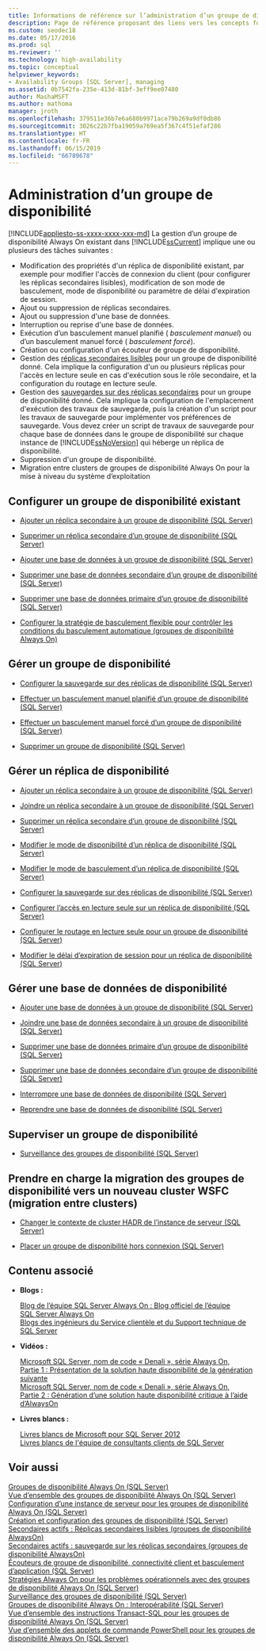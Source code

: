 ```yaml
---
title: Informations de référence sur l’administration d’un groupe de disponibilité
description: Page de référence proposant des liens vers les concepts fondamentaux de l’administration d’un groupe de disponibilité Always On, tels que la modification des propriétés, l’ajout ou la suppression de réplicas, l’ajout ou la suppression de bases de données, le basculement ou la configuration de l’écouteur.
ms.custom: seodec18
ms.date: 05/17/2016
ms.prod: sql
ms.reviewer: ''
ms.technology: high-availability
ms.topic: conceptual
helpviewer_keywords:
- Availability Groups [SQL Server], managing
ms.assetid: 0b7542fa-235e-413d-81bf-3eff9ee07480
author: MashaMSFT
ms.author: mathoma
manager: jroth
ms.openlocfilehash: 379511e36b7e6a680b9971ace79b269a9df0db86
ms.sourcegitcommit: 3026c22b7fba19059a769ea5f367c4f51efaf286
ms.translationtype: HT
ms.contentlocale: fr-FR
ms.lasthandoff: 06/15/2019
ms.locfileid: "66789678"
---
```

# <a name="administration-of-an-availability-group"></a>Administration d’un groupe de disponibilité
[!INCLUDE[appliesto-ss-xxxx-xxxx-xxx-md](../../../includes/appliesto-ss-xxxx-xxxx-xxx-md.md)]
 La gestion d’un groupe de disponibilité Always On existant dans [!INCLUDE[ssCurrent](../../../includes/sscurrent-md.md)] implique une ou plusieurs des tâches suivantes :  
  
-   Modification des propriétés d'un réplica de disponibilité existant, par exemple pour modifier l'accès de connexion du client (pour configurer les réplicas secondaires lisibles), modification de son mode de basculement, mode de disponibilité ou paramètre de délai d'expiration de session.    
-   Ajout ou suppression de réplicas secondaires.    
-   Ajout ou suppression d'une base de données.    
-   Interruption ou reprise d'une base de données.   
-   Exécution d’un basculement manuel planifié ( *basculement manuel*) ou d’un basculement manuel forcé ( *basculement forcé*).    
-   Création ou configuration d'un écouteur de groupe de disponibilité.    
-   Gestion des [réplicas secondaires lisibles](../../../database-engine/availability-groups/windows/active-secondaries-readable-secondary-replicas-always-on-availability-groups.md) pour un groupe de disponibilité donné. Cela implique la configuration d'un ou plusieurs réplicas pour l'accès en lecture seule en cas d'exécution sous le rôle secondaire, et la configuration du routage en lecture seule.    
-   Gestion des [sauvegardes sur des réplicas secondaires](../../../database-engine/availability-groups/windows/active-secondaries-backup-on-secondary-replicas-always-on-availability-groups.md) pour un groupe de disponibilité donné. Cela implique la configuration de l'emplacement d'exécution des travaux de sauvegarde, puis la création d'un script pour les travaux de sauvegarde pour implémenter vos préférences de sauvegarde. Vous devez créer un script de travaux de sauvegarde pour chaque base de données dans le groupe de disponibilité sur chaque instance de [!INCLUDE[ssNoVersion](../../../includes/ssnoversion-md.md)] qui héberge un réplica de disponibilité.    
-   Suppression d'un groupe de disponibilité.    
-   Migration entre clusters de groupes de disponibilité Always On pour la mise à niveau du système d’exploitation  
  
## <a name="configure-an-existing-availability-group"></a>Configurer un groupe de disponibilité existant
  
-   [Ajouter un réplica secondaire à un groupe de disponibilité &#40;SQL Server&#41;](../../../database-engine/availability-groups/windows/add-a-secondary-replica-to-an-availability-group-sql-server.md)  
  
-   [Supprimer un réplica secondaire d’un groupe de disponibilité &#40;SQL Server&#41;](../../../database-engine/availability-groups/windows/remove-a-secondary-replica-from-an-availability-group-sql-server.md)  
  
-   [Ajouter une base de données à un groupe de disponibilité &#40;SQL Server&#41;](../../../database-engine/availability-groups/windows/availability-group-add-a-database.md)    
-   [Supprimer une base de données secondaire d’un groupe de disponibilité &#40;SQL Server&#41;](../../../database-engine/availability-groups/windows/remove-a-secondary-database-from-an-availability-group-sql-server.md)  
  
-   [Supprimer une base de données primaire d’un groupe de disponibilité &#40;SQL Server&#41;](../../../database-engine/availability-groups/windows/remove-a-primary-database-from-an-availability-group-sql-server.md)  
  
-   [Configurer la stratégie de basculement flexible pour contrôler les conditions du basculement automatique &#40;groupes de disponibilité Always On&#41;](../../../database-engine/availability-groups/windows/configure-flexible-automatic-failover-policy.md)  
  
 ## <a name="manage-an-availability-group"></a>Gérer un groupe de disponibilité  
  
-   [Configurer la sauvegarde sur des réplicas de disponibilité &#40;SQL Server&#41;](../../../database-engine/availability-groups/windows/configure-backup-on-availability-replicas-sql-server.md)  
  
-   [Effectuer un basculement manuel planifié d’un groupe de disponibilité &#40;SQL Server&#41;](../../../database-engine/availability-groups/windows/perform-a-planned-manual-failover-of-an-availability-group-sql-server.md)  
  
-   [Effectuer un basculement manuel forcé d’un groupe de disponibilité &#40;SQL Server&#41;](../../../database-engine/availability-groups/windows/perform-a-forced-manual-failover-of-an-availability-group-sql-server.md)  
  
-   [Supprimer un groupe de disponibilité &#40;SQL Server&#41;](../../../database-engine/availability-groups/windows/remove-an-availability-group-sql-server.md)  
  
 ## <a name="manage-an-availability-replica"></a>Gérer un réplica de disponibilité  
  
-   [Ajouter un réplica secondaire à un groupe de disponibilité &#40;SQL Server&#41;](../../../database-engine/availability-groups/windows/add-a-secondary-replica-to-an-availability-group-sql-server.md)  
  
-   [Joindre un réplica secondaire à un groupe de disponibilité &#40;SQL Server&#41;](../../../database-engine/availability-groups/windows/join-a-secondary-replica-to-an-availability-group-sql-server.md)  
  
-   [Supprimer un réplica secondaire d’un groupe de disponibilité &#40;SQL Server&#41;](../../../database-engine/availability-groups/windows/remove-a-secondary-replica-from-an-availability-group-sql-server.md)  
  
-   [Modifier le mode de disponibilité d’un réplica de disponibilité &#40;SQL Server&#41;](../../../database-engine/availability-groups/windows/change-the-availability-mode-of-an-availability-replica-sql-server.md)  
  
-   [Modifier le mode de basculement d’un réplica de disponibilité &#40;SQL Server&#41;](../../../database-engine/availability-groups/windows/change-the-failover-mode-of-an-availability-replica-sql-server.md)  
  
-   [Configurer la sauvegarde sur des réplicas de disponibilité &#40;SQL Server&#41;](../../../database-engine/availability-groups/windows/configure-backup-on-availability-replicas-sql-server.md)  
  
-   [Configurer l’accès en lecture seule sur un réplica de disponibilité &#40;SQL Server&#41;](../../../database-engine/availability-groups/windows/configure-read-only-access-on-an-availability-replica-sql-server.md)  
  
-   [Configurer le routage en lecture seule pour un groupe de disponibilité &#40;SQL Server&#41;](../../../database-engine/availability-groups/windows/configure-read-only-routing-for-an-availability-group-sql-server.md)  
  
-   [Modifier le délai d’expiration de session pour un réplica de disponibilité &#40;SQL Server&#41;](../../../database-engine/availability-groups/windows/change-the-session-timeout-period-for-an-availability-replica-sql-server.md)  
  
## <a name="manage-an-availability-database"></a>Gérer une base de données de disponibilité  
  
-   [Ajouter une base de données à un groupe de disponibilité &#40;SQL Server&#41;](../../../database-engine/availability-groups/windows/availability-group-add-a-database.md)  
  
-   [Joindre une base de données secondaire à un groupe de disponibilité &#40;SQL Server&#41;](../../../database-engine/availability-groups/windows/join-a-secondary-database-to-an-availability-group-sql-server.md)  
  
-   [Supprimer une base de données primaire d’un groupe de disponibilité &#40;SQL Server&#41;](../../../database-engine/availability-groups/windows/remove-a-primary-database-from-an-availability-group-sql-server.md)  
  
-   [Supprimer une base de données secondaire d’un groupe de disponibilité &#40;SQL Server&#41;](../../../database-engine/availability-groups/windows/remove-a-secondary-database-from-an-availability-group-sql-server.md)  
  
-   [Interrompre une base de données de disponibilité &#40;SQL Server&#41;](../../../database-engine/availability-groups/windows/suspend-an-availability-database-sql-server.md)  
  
-   [Reprendre une base de données de disponibilité &#40;SQL Server&#41;](../../../database-engine/availability-groups/windows/resume-an-availability-database-sql-server.md)  
  
## <a name="monitor-an-availability-group"></a>Superviser un groupe de disponibilité
  
-   [Surveillance des groupes de disponibilité &#40;SQL Server&#41;](../../../database-engine/availability-groups/windows/monitoring-of-availability-groups-sql-server.md)  
  
 ## <a name="support-migrating-availability-groups-to-a-new-wsfc-cluster-cross-cluster-migration"></a>Prendre en charge la migration des groupes de disponibilité vers un nouveau cluster WSFC (migration entre clusters)
  
-   [Changer le contexte de cluster HADR de l’instance de serveur &#40;SQL Server&#41;](../../../database-engine/availability-groups/windows/change-the-hadr-cluster-context-of-server-instance-sql-server.md)  
  
-   [Placer un groupe de disponibilité hors connexion &#40;SQL Server&#41;](../../../database-engine/availability-groups/windows/take-an-availability-group-offline-sql-server.md)  
  
##  <a name="RelatedContent"></a> Contenu associé  
  
-   **Blogs :**  
  
     [Blog de l’équipe SQL Server Always On : Blog officiel de l’équipe SQL Server Always On](https://blogs.msdn.microsoft.com/sqlalwayson/)    
     [Blogs des ingénieurs du Service clientèle et du Support technique de SQL Server](https://blogs.msdn.com/b/psssql/)  
  
-   **Vidéos :**  
  
     [Microsoft SQL Server, nom de code « Denali », série Always On, Partie 1 : Présentation de la solution haute disponibilité de la génération suivante](https://channel9.msdn.com/Events/TechEd/NorthAmerica/2011/DBI302)    
     [Microsoft SQL Server, nom de code « Denali », série Always On, Partie 2 : Génération d’une solution haute disponibilité critique à l’aide d’AlwaysOn](https://channel9.msdn.com/Events/TechEd/NorthAmerica/2011/DBI404)  
  
-   **Livres blancs :**  
  
     [Livres blancs de Microsoft pour SQL Server 2012](https://msdn.microsoft.com/library/hh403491.aspx)    
     [Livres blancs de l'équipe de consultants clients de SQL Server](https://techcommunity.microsoft.com/t5/DataCAT/bg-p/DataCAT/)  
  
## <a name="see-also"></a>Voir aussi  
 [Groupes de disponibilité Always On &#40;SQL Server&#41;](../../../database-engine/availability-groups/windows/always-on-availability-groups-sql-server.md)   
 [Vue d’ensemble des groupes de disponibilité Always On &#40;SQL Server&#41;](../../../database-engine/availability-groups/windows/overview-of-always-on-availability-groups-sql-server.md)   
 [Configuration d’une instance de serveur pour les groupes de disponibilité Always On &#40;SQL Server&#41;](../../../database-engine/availability-groups/windows/configuration-of-a-server-instance-for-always-on-availability-groups-sql-server.md)   
 [Création et configuration des groupes de disponibilité &#40;SQL Server&#41;](../../../database-engine/availability-groups/windows/creation-and-configuration-of-availability-groups-sql-server.md)   
 [Secondaires actifs : Réplicas secondaires lisibles &#40;groupes de disponibilité AlwaysOn&#41;](../../../database-engine/availability-groups/windows/active-secondaries-readable-secondary-replicas-always-on-availability-groups.md)   
 [Secondaires actifs : sauvegarde sur les réplicas secondaires &#40;groupes de disponibilité AlwaysOn&#41;](../../../database-engine/availability-groups/windows/active-secondaries-backup-on-secondary-replicas-always-on-availability-groups.md)   
 [Écouteurs de groupe de disponibilité, connectivité client et basculement d’application &#40;SQL Server&#41;](../../../database-engine/availability-groups/windows/listeners-client-connectivity-application-failover.md)   
 [Stratégies Always On pour les problèmes opérationnels avec des groupes de disponibilité Always On &#40;SQL Server&#41;](../../../database-engine/availability-groups/windows/always-on-policies-for-operational-issues-always-on-availability.md)   
 [Surveillance des groupes de disponibilité &#40;SQL Server&#41;](../../../database-engine/availability-groups/windows/monitoring-of-availability-groups-sql-server.md)   
 [Groupes de disponibilité Always On : Interopérabilité &#40;SQL Server&#41;](../../../database-engine/availability-groups/windows/always-on-availability-groups-interoperability-sql-server.md)   
 [Vue d’ensemble des instructions Transact-SQL pour les groupes de disponibilité Always On &#40;SQL Server&#41;](../../../database-engine/availability-groups/windows/transact-sql-statements-for-always-on-availability-groups.md)   
 [Vue d’ensemble des applets de commande PowerShell pour les groupes de disponibilité Always On &#40;SQL Server&#41;](../../../database-engine/availability-groups/windows/overview-of-powershell-cmdlets-for-always-on-availability-groups-sql-server.md)  
  
   
